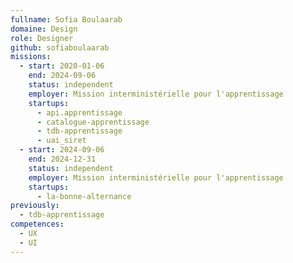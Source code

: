 ```yaml
---
fullname: Sofia Boulaarab
domaine: Design
role: Designer
github: sofiaboulaarab
missions:
  - start: 2020-01-06
    end: 2024-09-06
    status: independent
    employer: Mission interministérielle pour l'apprentissage
    startups:
      - api.apprentissage
      - catalogue-apprentissage
      - tdb-apprentissage
      - uai_siret
  - start: 2024-09-06
    end: 2024-12-31
    status: independent
    employer: Mission interministérielle pour l'apprentissage
    startups:
      - la-bonne-alternance
previously:
  - tdb-apprentissage
competences:
  - UX
  - UI
---
```

